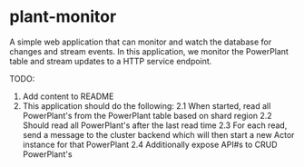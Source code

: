 # plant-monitor

A simple web application that can monitor and watch the database for changes and stream events. In this application, we monitor the PowerPlant table and stream updates to a HTTP service endpoint.

TODO:

1. Add content to README
2. This application should do the following:
   2.1 When started, read all PowerPlant's from the PowerPlant table based on shard region
   2.2 Should read all PowerPlant's after the last read time
   2.3 For each read, send a message to the cluster backend which will then start a new Actor instance for that PowerPlant
   2.4 Additionally expose API#s to CRUD PowerPlant's 

